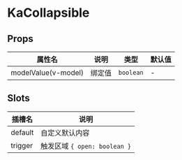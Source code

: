 # KaCollapsible

## Props

| 属性名              | 说明     | 类型     | 默认值 |
| ------------------- | -------- | -------- | ------ |
| modelValue(v-model) | 绑定值   | `boolean` | -      |

## Slots

| 插槽名  | 说明                         |
| ------- | ---------------------------- |
| default | 自定义默认内容               |
| trigger | 触发区域 `{ open: boolean }` |